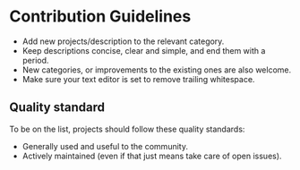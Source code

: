 # Contribution Guidelines

- Add new projects/description to the relevant category.
- Keep descriptions concise, clear and simple, and end them with a period.
- New categories, or improvements to the existing ones are also welcome.
- Make sure your text editor is set to remove trailing whitespace.

## Quality standard

To be on the list, projects should follow these quality standards:

- Generally used and useful to the community.
- Actively maintained (even if that just means take care of open issues).
